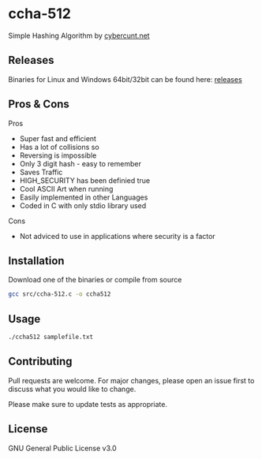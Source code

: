 # ccha-512

Simple Hashing Algorithm by [cybercunt.net](https://cybercunt.net)

## Releases
Binaries for Linux and Windows 64bit/32bit can be found here:
[releases](https://github.com/cybercunt-net/ccha512/releases)

## Pros & Cons
Pros
* Super fast and efficient
* Has a lot of collisions so
* Reversing is impossible
* Only 3 digit hash - easy to remember
* Saves Traffic
* HIGH_SECURITY has been definied true
* Cool ASCII Art when running
* Easily implemented in other Languages
* Coded in C with only stdio library used

Cons
* Not adviced to use in applications where security is a factor

## Installation

Download one of the binaries or compile from source

```bash
gcc src/ccha-512.c -o ccha512
```

## Usage

```bash
./ccha512 samplefile.txt
```

## Contributing
Pull requests are welcome. For major changes, please open an issue first to discuss what you would like to change.

Please make sure to update tests as appropriate.

## License
GNU General Public License v3.0
